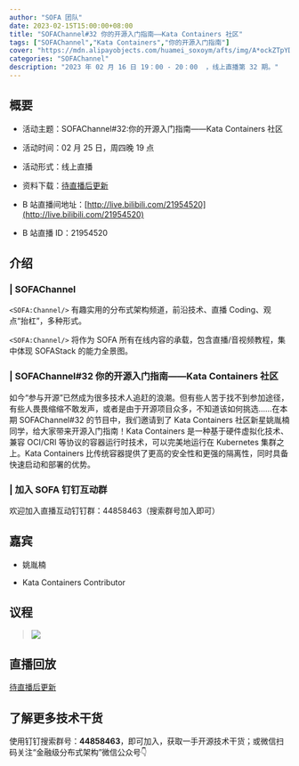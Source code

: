 ```yaml
---
author: "SOFA 团队"
date: 2023-02-15T15:00:00+08:00
title: "SOFAChannel#32 你的开源入门指南——Kata Containers 社区"
tags: ["SOFAChannel","Kata Containers","你的开源入门指南"]
cover: "https://mdn.alipayobjects.com/huamei_soxoym/afts/img/A*ockZTpYD42AAAAAAAAAAAAAADrGAAQ/original"
categories: "SOFAChannel"
description: "2023 年 02 月 16 日 19：00 - 20：00  ，线上直播第 32 期。"
---
```


## 概要

- 活动主题：SOFAChannel#32:你的开源入门指南——Kata Containers 社区

- 活动时间：02 月 25 日，周四晚 19 点

- 活动形式：线上直播

- 资料下载：[待直播后更新](https://mdn.alipayobjects.com/huamei_soxoym/afts/file/A*TzAJTptqLP8AAAAAAAAAAAAADrGAAQ/SOFAChannel%20-%20Nydus%E9%95%9C%E5%83%8F%E6%9C%8D%E5%8A%A1%E7%9A%84%E6%BC%94%E8%BF%9B%E5%8F%8A%E6%9C%AA%E6%9D%A5.pdf)

- B 站直播间地址：[http://live.bilibili.com/21954520](http://live.bilibili.com/21954520)

- B 站直播 ID：21954520

## 介绍

### | SOFAChannel

`<SOFA:Channel/>` 有趣实用的分布式架构频道，前沿技术、直播 Coding、观点“抬杠”，多种形式。

`<SOFA:Channel/>` 将作为 SOFA 所有在线内容的承载，包含直播/音视频教程，集中体现 SOFAStack 的能力全景图。

### | SOFAChannel#32 你的开源入门指南——Kata Containers 社区

如今“参与开源”已然成为很多技术人追赶的浪潮。但有些人苦于找不到参加途径，有些人畏畏缩缩不敢发声，或者是由于开源项目众多，不知道该如何挑选……在本期 SOFAChannel#32 的节目中，我们邀请到了 Kata Containers 社区新星姚胤楠同学，给大家带来开源入门指南！Kata Containers 是一种基于硬件虚拟化技术、兼容 OCI/CRI 等协议的容器运行时技术，可以完美地运行在 Kubernetes 集群之上。Kata Containers 比传统容器提供了更高的安全性和更强的隔离性，同时具备快速启动和部署的优势。

### | 加入 SOFA 钉钉互动群

欢迎加入直播互动钉钉群：44858463（搜索群号加入即可）

## 嘉宾

- 姚胤楠

- Kata Containers Contributor

## 议程

> ![](https://mdn.alipayobjects.com/huamei_soxoym/afts/img/A*BdHfQo9Y5c4AAAAAAAAAAAAADrGAAQ/original)

## 直播回放

[待直播后更新](https://www.bilibili.com/video/BV1j84y1v7BV/?spm_id_from=333.999.0.0&vd_source=65cf108a3fb8e9985d41bd64c5448f63)

## 了解更多技术干货

使用钉钉搜索群号：**44858463**，即可加入，获取一手开源技术干货；或微信扫码关注“金融级分布式架构”微信公众号👇
